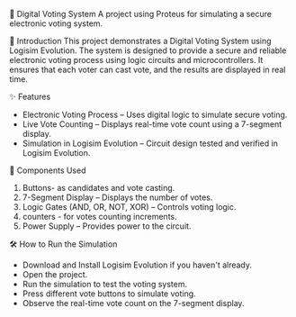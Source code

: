 📌 Digital Voting System
A project using Proteus for simulating a secure electronic voting system.

📖 Introduction
This project demonstrates a Digital Voting System using Logisim Evolution. The system is designed to provide a secure and reliable electronic voting process using logic circuits and microcontrollers. It ensures that each voter can cast vote, and the results are displayed in real time.

✨ Features
-  Electronic Voting Process – Uses digital logic to simulate secure voting.
-  Live Vote Counting – Displays real-time vote count using a 7-segment display.
-  Simulation in Logisim Evolution – Circuit design tested and verified in Logisim Evolution. 

🔧 Components Used
1. Buttons- as candidates and vote casting.
2. 7-Segment Display – Displays the number of votes.
3. Logic Gates (AND, OR, NOT, XOR) – Controls voting logic.
4. counters - for votes counting increments. 
5. Power Supply – Provides power to the circuit.
   
🛠 How to Run the Simulation
- Download and Install Logisim Evolution if you haven't already.
- Open the project.
- Run the simulation to test the voting system.
- Press different vote buttons to simulate voting.
- Observe the real-time vote count on the 7-segment display.
